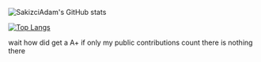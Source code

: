 
![SakizciAdam's GitHub stats](https://github-readme-stats.vercel.app/api?username=SakizciAdam&count_private=true)

[![Top Langs](https://github-readme-stats.vercel.app/api/top-langs/?username=SakizciAdam)](https://github.com/anuraghazra/github-readme-stats)

wait how did get a A+ if only my public contributions count there is nothing there

